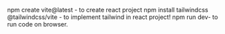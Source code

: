 npm create vite@latest - to create react project
npm install tailwindcss @tailwindcss/vite - to implement tailwind in react project!
npm run dev- to run code on browser.